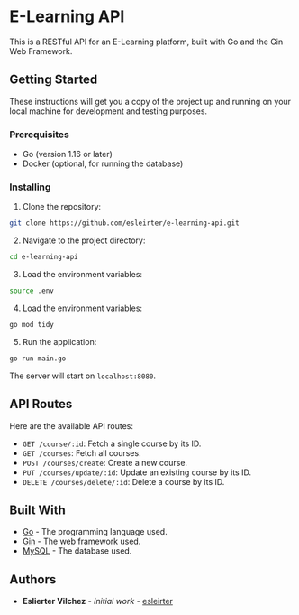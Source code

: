 # E-Learning API

This is a RESTful API for an E-Learning platform, built with Go and the Gin Web Framework.

## Getting Started

These instructions will get you a copy of the project up and running on your local machine for development and testing purposes.

### Prerequisites

- Go (version 1.16 or later)
- Docker (optional, for running the database)

### Installing

1. Clone the repository:
```bash
git clone https://github.com/esleirter/e-learning-api.git
```

2. Navigate to the project directory:
```bash
cd e-learning-api
```

3. Load the environment variables:
```bash
source .env
```

4. Load the environment variables:
```bash
go mod tidy
```

5. Run the application:
```bash
go run main.go
```

The server will start on `localhost:8080`.

## API Routes

Here are the available API routes:

- `GET /course/:id`: Fetch a single course by its ID.
- `GET /courses`: Fetch all courses.
- `POST /courses/create`: Create a new course.
- `PUT /courses/update/:id`: Update an existing course by its ID.
- `DELETE /courses/delete/:id`: Delete a course by its ID.

## Built With

- [Go](https://golang.org/) - The programming language used.
- [Gin](https://github.com/gin-gonic/gin) - The web framework used.
- [MySQL](https://www.mysql.com/) - The database used.

## Authors

- **Eslierter Vilchez** - *Initial work* - [esleirter](https://github.com/esleirter)


